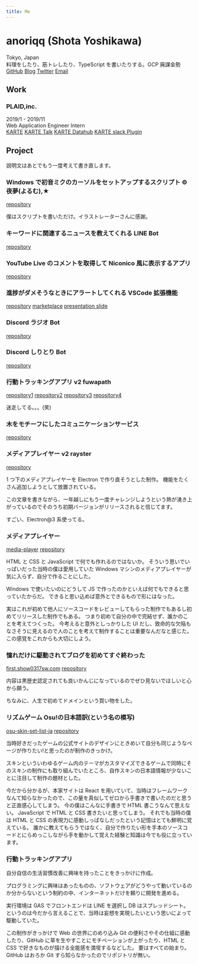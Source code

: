 ```yaml
---
title: Me
---
```


# anoriqq (Shota Yoshikawa)

Tokyo, Japan  
料理をしたり、筋トレしたり、TypeScript を書いたりする。GCP 廃課金勢  
[GitHub](https://github.com/anoriqq)
[Blog](/)
[Twitter](https://twitter.com/anoriqq)
[Email](mailto:shota.yoshikawa@anoriqq.com)

## Work

### PLAID,inc.

2019/1 - 2019/11  
Web Application Engineer Intern  
[KARTE](https://karte.io/)
[KARTE Talk](https://karte.io/product/talk/)
[KARTE Datahub](https://karte.io/product/datahub/)
[KARTE slack Plugin](https://karte.io/product/slack/)

## Project

説明文はあとでもう一度考えて書き直します。

### Windows で初音ミクのカーソルをセットアップするスクリプト © 夜夢(よるむ),★

[repository](https://github.com/anoriqq/miku-cursor)

僕はスクリプトを書いただけ。イラストレーターさんに感謝。

### キーワードに関連するニュースを教えてくれる LINE Bot

[repository](https://github.com/anoriqq/line-news-bot-heroku)

### YouTube Live のコメントを取得して Niconico 風に表示するアプリ

[repository](https://github.com/anoriqq/products/tree/master/packages/youtube-comments)

### 進捗がダメそうなときにアラートしてくれる VSCode 拡張機能

[repository](https://github.com/anoriqq/code-accelerator)
[marketplace](https://marketplace.visualstudio.com/items?itemName=anoriqq.code-accelerator)
[presentation slide](https://docs.google.com/presentation/d/e/2PACX-1vRDZeQSd2Kwr7h5wMjW45D56hgG7VXjoPlVCs29HAJ-4q4LYRH81WHPXYr1JS-RXUTCNQo4EYTd8bnD/pub?start=false&loop=false)

### Discord ラジオ Bot

[repository](https://github.com/anoriqq/u20-radio-bot)

### Discord しりとり Bot

[repository](https://github.com/anoriqq/u20-shiritori-bot-nodejs)

### 行動トラッキングアプリ v2 fuwapath

[repository1](https://github.com/anoriqq/bot-chan)
[repository2](https://github.com/anoriqq/life-style-recording-system)
[repository3](https://github.com/anoriqq/fuwapath_0)
[repository4](https://github.com/anoriqq/fuwapath)

迷走してる。。。(笑)

### 木をモチーフにしたコミュニケーションサービス

[repository](https://github.com/anoriqq/web-con-2018-win)

### メディアプレイヤー v2 rayster

[repository](https://github.com/anoriqq/rayster)

1 つ下のメディアプレイヤーを Electron で作り直そうとした制作。
機能をたくさん追加しようとして放置されている。

この文章を書きながら、一年越しにもう一度チャレンジしようという熱が湧き上がっているのでそのうち初期バージョンがリリースされると信じてます。

すごい、Electron@3 系使ってる。

### メディアプレイヤー

[media-player](https://anoriqq.github.io/media-player/)
[repository](https://github.com/anoriqq/media-player)

HTML と CSS と JavaScript で何でも作れるのではないか。
そういう思いでいっぱいだった当時の僕は愛用していた Windows マシンのメディアプレイヤーが気に入らず、自分で作ることにした。

Windows で使いたいのにどうして JS で作ったのかといえば何でもできると思っていたからだ。
できると思い込めば意外とできるもので形にはなった。

実はこれが初めて他人にソースコードをレビューしてもらった制作でもあるし初めてリリースした制作でもある。
つまり初めて自分の中で完結せず、誰かのことを考えてつくった。
今考えると意外としっかりした UI だし、致命的な欠陥もなさそうに見えるので人のことを考えて制作することは重要なんだなと感じた。この感覚をこれからも大切にしよう。

### 憧れだけに駆動されてブログを初めてすぐ終わった

[first.show0317sw.com](https://first.show0317sw.com/)
[repository](https://github.com/anoriqq/first-show0317sw.com)

内容は黒歴史認定されても良いかんじになっているのでぜひ見ないでほしいと心から願う。

ちなみに、人生で初めてドメインという買い物をした。

### リズムゲーム Osu!の日本語訳(という名の模写)

[osu-skin-set-list-ja](https://anoriqq.github.io/osu-skin-set-list-ja/)
[repository](https://github.com/anoriqq/osu-skin-set-list-ja)

当時好きだったゲームの公式サイトのデザインにときめいて自分も同じようなページが作りたい!と思ったのが制作のきっかけ。

スキンといういわゆるゲーム内のテーマがカスタマイズできるゲームで同時にそのスキンの制作にも取り組んでいたところ、自作スキンの日本語情報が少ないことに注目して制作の題材とした。

今だから分かるが、本家サイトは React を用いていて、当時はフレームワークなんて知らなかったので、この量を真似してゼロから手書きで書いたのだと思うと正直感心してしまう。
今の僕はこんなに手書きで HTML 書こうなんて思えない。
JavaScript で HTML と CSS 書きたいと思ってしまう。
それでも当時の僕は HTML と CSS の表現力に感動しっぱなしだったという記憶はとても鮮明に覚えている。
誰かに教えてもらうではなく、自分で作りたい形を手本のソースコードとにらめっこしながら手を動かして覚えた経験と知識は今でも役に立っています。

### 行動トラッキングアプリ

自分自信の生活習慣改善に興味を持ったことをきっかけに作成。

プログラミングに興味はあったものの、ソフトウェアがどうやって動いているのか分からないという制約の中、インターネットだけを頼りに開発を進める。

実行環境は GAS でフロントエンドは LINE を選択し DB はスプレッドシート。というのは今だから言えることで、当時は妄想を実現したいという思いによって駆動していた。

この制作がきっかけで Web の世界にのめり込み Git の便利さやその仕組に感動したり、GitHub に草を生やすことにモチベーションが上がったり、HTML と CSS で好きなものが描ける全能感を満喫するなどした。
要はすべての始まり。GitHub はおろか Git すら知らなかったのでリポジトリが無い。
